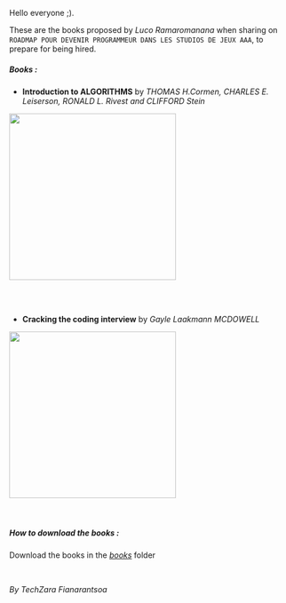 Hello everyone ;).

These are the books proposed by *Luco Ramaromanana* when sharing on `ROADMAP POUR DEVENIR PROGRAMMEUR DANS LES STUDIOS DE JEUX AAA`, to prepare for being hired.

##### Books :


- **Introduction to ALGORITHMS** by *THOMAS H.Cormen, CHARLES E. Leiserson, RONALD L. Rivest and CLIFFORD Stein*

<img src="assets/image2.png" width="300">

<br> <br>
  
- **Cracking the coding interview** by *Gayle Laakmann MCDOWELL*

<img src="assets/image1.png" width="300">



</br>
</br>
</br>

##### How to download the books :
Download the books in the *<a href= "/books">books</a>* folder

<br>

*By TechZara Fianarantsoa*